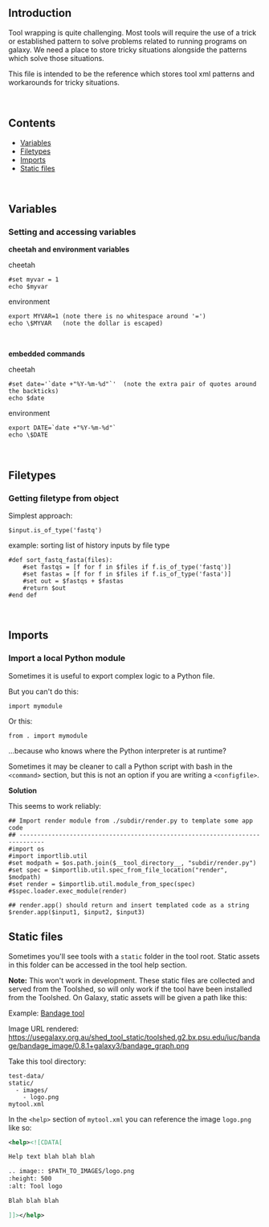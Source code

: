 
## Introduction

Tool wrapping is quite challenging.
Most tools will require the use of a trick or established pattern to solve problems related to running programs on galaxy.
We need a place to store tricky situations alongside the patterns which solve those situations.

This file is intended to be the reference which stores tool xml patterns and workarounds for tricky situations.

<br>

## Contents
* [Variables](#variables)
* [Filetypes](#filetypes)
* [Imports](#imports)
* [Static files](#static-files)

<br>

## Variables

### Setting and accessing variables

**cheetah and environment variables**

cheetah

```
#set myvar = 1
echo $myvar  
```


environment
```
export MYVAR=1 (note there is no whitespace around '=')
echo \$MYVAR   (note the dollar is escaped)
```

<br>

**embedded commands**

cheetah

```
#set date='`date +"%Y-%m-%d"`'  (note the extra pair of quotes around the backticks)
echo $date
```

environment

```
export DATE=`date +"%Y-%m-%d"`
echo \$DATE
```

<br>

## Filetypes

### Getting filetype from object

Simplest approach:
```
$input.is_of_type('fastq')
```

example: sorting list of history inputs by file type
```
#def sort_fastq_fasta(files):
    #set fastqs = [f for f in $files if f.is_of_type('fastq')]
    #set fastas = [f for f in $files if f.is_of_type('fasta')]
    #set out = $fastqs + $fastas
    #return $out
#end def
```

<br>

## Imports

### Import a local Python module

Sometimes it is useful to export complex logic to a Python file.

But you can't do this:
```
import mymodule
```

Or this:
```
from . import mymodule
```

...because who knows where the Python interpreter is at runtime?

Sometimes it may be cleaner to call a Python script with bash in the `<command>` section, but this is not an option if you are writing a `<configfile>`.

**Solution**

This seems to work reliably:
```
## Import render module from ./subdir/render.py to template some app code
## -----------------------------------------------------------------------------
#import os
#import importlib.util
#set modpath = $os.path.join($__tool_directory__, "subdir/render.py")
#set spec = $importlib.util.spec_from_file_location("render", $modpath)
#set render = $importlib.util.module_from_spec(spec)
#$spec.loader.exec_module(render)

## render.app() should return and insert templated code as a string
$render.app($input1, $input2, $input3)

```

## Static files

Sometimes you'll see tools with a `static` folder in the tool root. Static assets in this folder can be accessed in the tool help section.

**Note:** This won't work in development. These static files are collected and served from the Toolshed, so will only work if the tool have been installed from the Toolshed. On Galaxy, static assets will be given a path like this:

Example: [Bandage tool](https://github.com/galaxyproject/tools-iuc/blob/master/tools/bandage/bandage_image.xml)

Image URL rendered:
https://usegalaxy.org.au/shed_tool_static/toolshed.g2.bx.psu.edu/iuc/bandage/bandage_image/0.8.1+galaxy3/bandage_graph.png

Take this tool directory:

```
test-data/
static/
  - images/
    - logo.png
mytool.xml
```

In the `<help>` section of `mytool.xml` you can reference the image `logo.png` like so:

```xml
<help><![CDATA[

Help text blah blah blah

.. image:: $PATH_TO_IMAGES/logo.png
:height: 500
:alt: Tool logo

Blah blah blah

]]></help>
```
